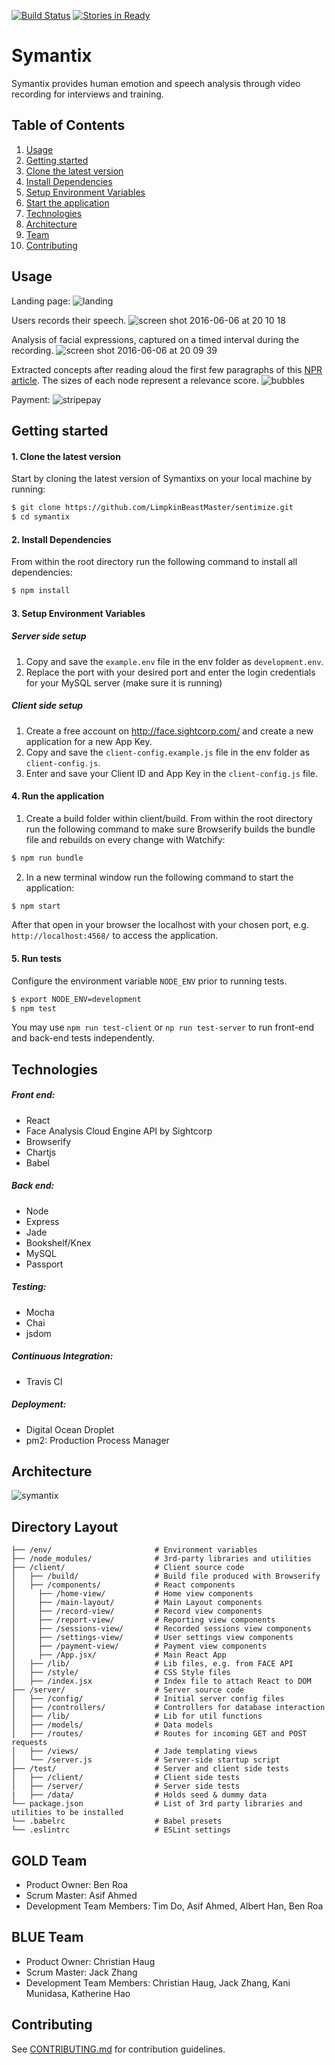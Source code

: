 [![Build Status](https://travis-ci.org/chkakaja/Symantixs.svg?branch=master)](https://travis-ci.org/chkakaja/sentimize)
[![Stories in Ready](https://badge.waffle.io/chkakaja/sentimize.png?label=ready&title=Ready)](https://waffle.io/chkakaja/sentimize)
# Symantix

  Symantix provides human emotion and speech analysis through video recording for interviews and training.

## Table of Contents
1. [Usage](#Usage)
2. [Getting started](#Getting-Started)
  1. [Clone the latest version](#Installing-Dependencies)
  2. [Install Dependencies](#Installing-Dependencies)
  3. [Setup Environment Variables](#Environment-Variables)
  4. [Start the application](#Start-application)
3. [Technologies](#Technologies)
4. [Architecture](#Architecture)
5. [Team](#Team)
6. [Contributing](#Contributing)

## Usage
Landing page:
![landing](https://cloud.githubusercontent.com/assets/2279902/16827321/4735066c-493a-11e6-9315-4ec8b29c73e2.png)

Users records their speech.
![screen shot 2016-06-06 at 20 10 18](https://cloud.githubusercontent.com/assets/10008938/15844922/2cdbb236-2c23-11e6-9f2d-4adf4d9b0f79.png)

Analysis of facial expressions, captured on a timed interval during the recording.
![screen shot 2016-06-06 at 20 09 39](https://cloud.githubusercontent.com/assets/10008938/15844923/2f5013c2-2c23-11e6-8608-607eff0c4da8.png)

Extracted concepts after reading aloud the first few paragraphs of this [NPR article](http://www.npr.org/sections/alltechconsidered/2016/08/08/487291905/why-taylor-swift-is-asking-congress-to-update-copyright-laws). The sizes of each node represent a relevance score.
![bubbles](https://github.com/alberth8/Symantix/blob/fixD3/screenshots/nprBubbles.png)

Payment:
![stripepay](https://github.com/alberth8/Symantix/blob/fixD3/screenshots/stripepay.png)

## Getting started

#### 1. Clone the latest version

  Start by cloning the latest version of Symantixs on your local machine by running:

  ```sh
  $ git clone https://github.com/LimpkinBeastMaster/sentimize.git
  $ cd symantix
  ```

#### 2. Install Dependencies
  From within the root directory run the following command to install all dependencies:

  ```sh
  $ npm install
  ```

#### 3. Setup Environment Variables

##### Server side setup

  1. Copy and save the  ``` example.env ``` file in the env folder as ``` development.env ```.
  2. Replace the port with your desired port and enter the login credentials for your MySQL server (make sure it is running)

##### Client side setup

  1. Create a free account on http://face.sightcorp.com/ and create a new application for a new App Key.
  2. Copy and save the  ``` client-config.example.js ``` file in the env folder as ``` client-config.js ```.
  3. Enter and save your Client ID and App Key in the ``` client-config.js ``` file.

#### 4. Run the application

  1. Create a build folder within client/build. From within the root directory run the following command to make sure Browserify builds the bundle file and rebuilds on every change with Watchify:

  ```sh
  $ npm run bundle
  ```

  2. In a new terminal window run the following command to start the application:

  ```sh
  $ npm start
  ```

  After that open in your browser the localhost with your chosen port, e.g. ``` http://localhost:4568/ ``` to access the application.

#### 5. Run tests

  Configure the environment variable `NODE_ENV` prior to running tests.

   ```sh
  $ export NODE_ENV=development
  $ npm test
  ```

  You may use `npm run test-client` or `np run test-server` to run front-end and back-end tests independently.

## Technologies

##### Front end:
- React
- Face Analysis Cloud Engine API by Sightcorp
- Browserify
- Chartjs
- Babel

##### Back end:
- Node
- Express
- Jade
- Bookshelf/Knex
- MySQL
- Passport

##### Testing:
- Mocha
- Chai
- jsdom

##### Continuous Integration:
- Travis CI

##### Deployment:
- Digital Ocean Droplet
- pm2: Production Process Manager

## Architecture
![symantix](https://cloud.githubusercontent.com/assets/10008938/15795587/c0bfd19a-29a7-11e6-9402-de7dabdf1526.png)

<!-- ### Database Schema
<b> to be added </b> -->

## Directory Layout
```
├── /env/                       # Environment variables
├── /node_modules/              # 3rd-party libraries and utilities
├── /client/                    # Client source code
│   ├── /build/                 # Build file produced with Browserify
│   ├── /components/            # React components
│     ├── /home-view/           # Home view components
│     ├── /main-layout/         # Main Layout components
│     ├── /record-view/         # Record view components
│     ├── /report-view/         # Reporting view components
│     ├── /sessions-view/       # Recorded sessions view components
│     ├── /settings-view/       # User settings view components
│     ├── /payment-view/        # Payment view components
│     ├── /App.jsx/             # Main React App
│   ├── /lib/                   # Lib files, e.g. from FACE API
│   ├── /style/                 # CSS Style files
│   ├── /index.jsx              # Index file to attach React to DOM
├── /server/                    # Server source code
│   ├── /config/                # Initial server config files
│   ├── /controllers/           # Controllers for database interaction
│   ├── /lib/                   # Lib for util functions
│   ├── /models/                # Data models
│   ├── /routes/                # Routes for incoming GET and POST requests
│   ├── /views/                 # Jade templating views
│   └── /server.js              # Server-side startup script
├── /test/                      # Server and client side tests
│   ├── /client/                # Client side tests
│   ├── /server/                # Server side tests
|   ├── /data/                  # Holds seed & dummy data
└── package.json                # List of 3rd party libraries and utilities to be installed
└── .babelrc                    # Babel presets
└── .eslintrc                   # ESLint settings
```

## GOLD Team
  - Product Owner:            Ben Roa
  - Scrum Master:             Asif Ahmed
  - Development Team Members: Tim Do, Asif Ahmed, Albert Han, Ben Roa

## BLUE Team
  - Product Owner:            Christian Haug
  - Scrum Master:             Jack Zhang
  - Development Team Members: Christian Haug, Jack Zhang, Kani Munidasa, Katherine Hao


## Contributing
See [CONTRIBUTING.md](CONTRIBUTING.md) for contribution guidelines.
